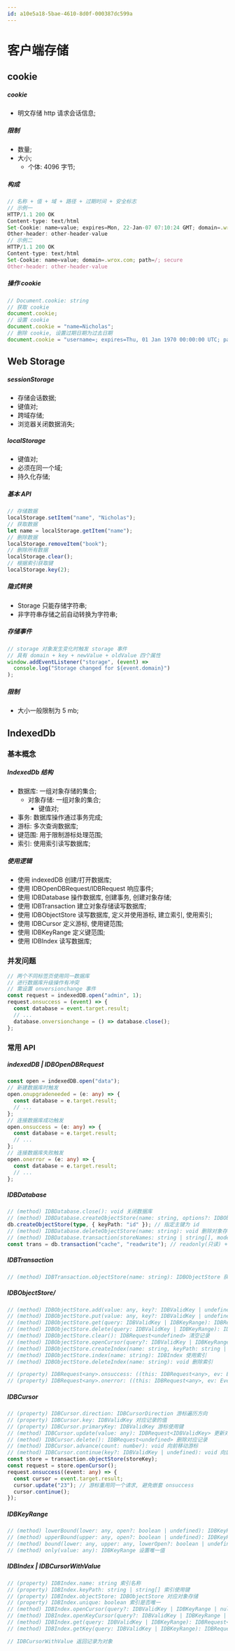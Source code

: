 ```yaml
---
id: a10e5a18-5bae-4610-8d0f-000387dc599a
---
```


# 客户端存储

## cookie

##### cookie

- 明文存储 http 请求会话信息;

##### 限制

- 数量;
- 大小;
  - 个体: 4096 字节;

##### 构成

```typescript
// 名称 + 值 + 域 + 路径 + 过期时间 + 安全标志
// 示例一
HTTP/1.1 200 OK
Content-type: text/html
Set-Cookie: name=value; expires=Mon, 22-Jan-07 07:10:24 GMT; domain=.wrox.com
Other-header: other-header-value
// 示例二
HTTP/1.1 200 OK
Content-type: text/html
Set-Cookie: name=value; domain=.wrox.com; path=/; secure
Other-header: other-header-value
```

##### 操作 cookie

```typescript
// Document.cookie: string
// 获取 cookie
document.cookie;
// 设置 cookie
document.cookie = "name=Nicholas";
// 删除 cookie, 设置过期日期为过去日期
document.cookie = "username=; expires=Thu, 01 Jan 1970 00:00:00 UTC; path=/;";
```

## Web Storage

##### sessionStorage

- 存储会话数据;
- 键值对;
- 跨域存储;
- 浏览器关闭数据消失;

##### localStorage

- 键值对;
- 必须在同一个域;
- 持久化存储;

##### 基本 API

```typescript
// 存储数据
localStorage.setItem("name", "Nicholas");
// 获取数据
let name = localStorage.getItem("name");
// 删除数据
localStorage.removeItem("book");
// 删除所有数据
localStorage.clear();
// 根据索引获取键
localStorage.key(2);
```

##### 隐式转换

- Storage 只能存储字符串;
- 非字符串存储之前自动转换为字符串;

##### 存储事件

```typescript
// storage 对象发生变化时触发 storage 事件
// 具有 domain + key + newValue + oldValue 四个属性
window.addEventListener("storage", (event) =>
  console.log("Storage changed for ${event.domain}")
);
```

##### 限制

- 大小一般限制为 5 mb;

## IndexedDb

### 基本概念

##### IndexedDb 结构

- 数据库: 一组对象存储的集合;
  - 对象存储: 一组对象的集合;
    - 键值对;
- 事务: 数据库操作通过事务完成;
- 游标: 多次查询数据库;
- 键范围: 用于限制游标处理范围;
- 索引: 使用索引读写数据库;

##### 使用逻辑

- 使用 indexedDB 创建/打开数据库;
- 使用 IDBOpenDBRequest/IDBRequest 响应事件;
- 使用 IDBDatabase 操作数据库, 创建事务, 创建对象存储;
- 使用 IDBTransaction 建立对象存储读写数据库;
- 使用 IDBObjectStore 读写数据库, 定义并使用游标, 建立索引, 使用索引;
- 使用 IDBCursor 定义游标, 使用键范围;
- 使用 IDBKeyRange 定义键范围;
- 使用 IDBIndex 读写数据库;

### 并发问题

```typescript
// 两个不同标签页使用同一数据库
// 进行数据库升级操作有冲突
// 需设置 onversionchange 事件
const request = indexedDB.open("admin", 1);
request.onsuccess = (event) => {
  const database = event.target.result;
  // ...
  database.onversionchange = () => database.close();
};
```

### 常用 API

##### indexedDB | IDBOpenDBRequest

```typescript
const open = indexedDB.open("data");
// 新建数据库时触发
open.onupgradeneeded = (e: any) => {
  const database = e.target.result;
  // ...
};
// 连接数据库成功触发
open.onsuccess = (e: any) => {
  const database = e.target.result;
  // ...
};
// 连接数据库失败触发
open.onerror = (e: any) => {
  const database = e.target.result;
  // ...
};
```

##### IDBDatabase

```typescript
// (method) IDBDatabase.close(): void 关闭数据库
// (method) IDBDatabase.createObjectStore(name: string, options?: IDBObjectStoreParameters | undefined): IDBObjectStore 创建对象存储
db.createObjectStore(type, { keyPath: "id" }); // 指定主键为 id
// (method) IDBDatabase.deleteObjectStore(name: string): void 删除对象存储
// (method) IDBDatabase.transaction(storeNames: string | string[], mode?: IDBTransactionMode | undefined, options?: IDBTransactionOptions | undefined): IDBTransaction 创建事务
const trans = db.transaction("cache", "readwrite"); // readonly(只读) + readwrite(读写)
```

##### IDBTransaction

```typescript
// (method) IDBTransaction.objectStore(name: string): IDBObjectStore 获取对象存储
```

##### IDBObjectStore/

```typescript
// (method) IDBObjectStore.add(value: any, key?: IDBValidKey | undefined): IDBRequest<IDBValidKey> 添加记录
// (method) IDBObjectStore.put(value: any, key?: IDBValidKey | undefined): IDBRequest<IDBValidKey> 更新记录
// (method) IDBObjectStore.get(query: IDBValidKey | IDBKeyRange): IDBRequest<any> 获取记录
// (method) IDBObjectStore.delete(query: IDBValidKey | IDBKeyRange): IDBRequest<undefined> 删除记录
// (method) IDBObjectStore.clear(): IDBRequest<undefined> 清空记录
// (method) IDBObjectStore.openCursor(query?: IDBValidKey | IDBKeyRange | null | undefined, direction?: IDBCursorDirection | undefined): IDBRequest<IDBCursorWithValue | null> 定义并使用游标
// (method) IDBObjectStore.createIndex(name: string, keyPath: string | string[], options?: IDBIndexParameters | undefined): IDBIndex 创建索引
// (method) IDBObjectStore.index(name: string): IDBIndex 使用索引
// (method) IDBObjectStore.deleteIndex(name: string): void 删除索引

// (property) IDBRequest<any>.onsuccess: ((this: IDBRequest<any>, ev: Event) => any) | null 请求成功触发
// (property) IDBRequest<any>.onerror: ((this: IDBRequest<any>, ev: Event) => any) | null 请求失败触发
```

##### IDBCursor

```typescript
// (property) IDBCursor.direction: IDBCursorDirection 游标遍历方向
// (property) IDBCursor.key: IDBValidKey 对应记录的值
// (property) IDBCursor.primaryKey: IDBValidKey 游标使用键
// (method) IDBCursor.update(value: any): IDBRequest<IDBValidKey> 更新对应记录
// (method) IDBCursor.delete(): IDBRequest<undefined> 删除对应记录
// (method) IDBCursor.advance(count: number): void 向前移动游标
// (method) IDBCursor.continue(key?: IDBValidKey | undefined): void 向后移动游标
const store = transaction.objectStore(storeKey);
const request = store.openCursor();
request.onsuccess((event: any) => {
  const cursor = event.target.result;
  cursor.update("23"); // 游标重用同一个请求, 避免嵌套 onsuccess
  cursor.continue();
});
```

##### IDBKeyRange

```typescript
// (method) lowerBound(lower: any, open?: boolean | undefined): IDBKeyRange 设置下限
// (method) upperBound(upper: any, open?: boolean | undefined): IDBKeyRange 设置上限
// (method) bound(lower: any, upper: any, lowerOpen?: boolean | undefined, upperOpen?: boolean | undefined): IDBKeyRange 设置上下限
// (method) only(value: any): IDBKeyRange 设置唯一值
```

##### IDBIndex | IDBCursorWithValue

```typescript
// (property) IDBIndex.name: string 索引名称
// (property) IDBIndex.keyPath: string | string[] 索引使用键
// (property) IDBIndex.objectStore: IDBObjectStore 对应对象存储
// (property) IDBIndex.unique: boolean 索引是否唯一
// (method) IDBIndex.openCursor(query?: IDBValidKey | IDBKeyRange | null | undefined, direction?: IDBCursorDirection | undefined): IDBRequest<IDBCursorWithValue | null> 使用游标
// (method) IDBIndex.openKeyCursor(query?: IDBValidKey | IDBKeyRange | null | undefined, direction?: IDBCursorDirection | undefined): IDBRequest<IDBCursor | null> 使用游标
// (method) IDBIndex.get(query: IDBValidKey | IDBKeyRange): IDBRequest<any> 获取对应记录
// (method) IDBIndex.getKey(query: IDBValidKey | IDBKeyRange): IDBRequest<IDBValidKey | undefined> 获取对应记录主键

// IDBCursorWithValue 返回记录为对象
```
